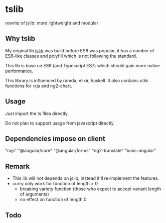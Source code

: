 # tslib
rewrite of jslib:
more lightweight and modular

## Why tslib
My original lib [jslib](https://github.com/beenotung/jslib) was build before ES6 was popular, it has a number of ES6-like classes and polyfill which is not following the standard.

This lib is base on ES6 (and Typescript ES7) which should gain more native performance.

This library is influenced by ramda, elixir, haskell.
It also contains utils functions for rxjs and ng2-chart.

## Usage
Just import the ts files directly.

Do not plan to support usage from javascript directly.

## Dependencies impose on client
<dep> "rxjs"
<dep> "@angular/core"
<dep> "@angular/forms"
<dep> "ng2-translate"
<dep> "ionic-angular"

## Remark
 - This lib will not depends on jslib, instead it'll re-implement the features.
 - curry only work for function of length > 0
   - breaking variety function (those who expect to accept variant length of arguments)
   - no effect on function of length 0

## Todo
